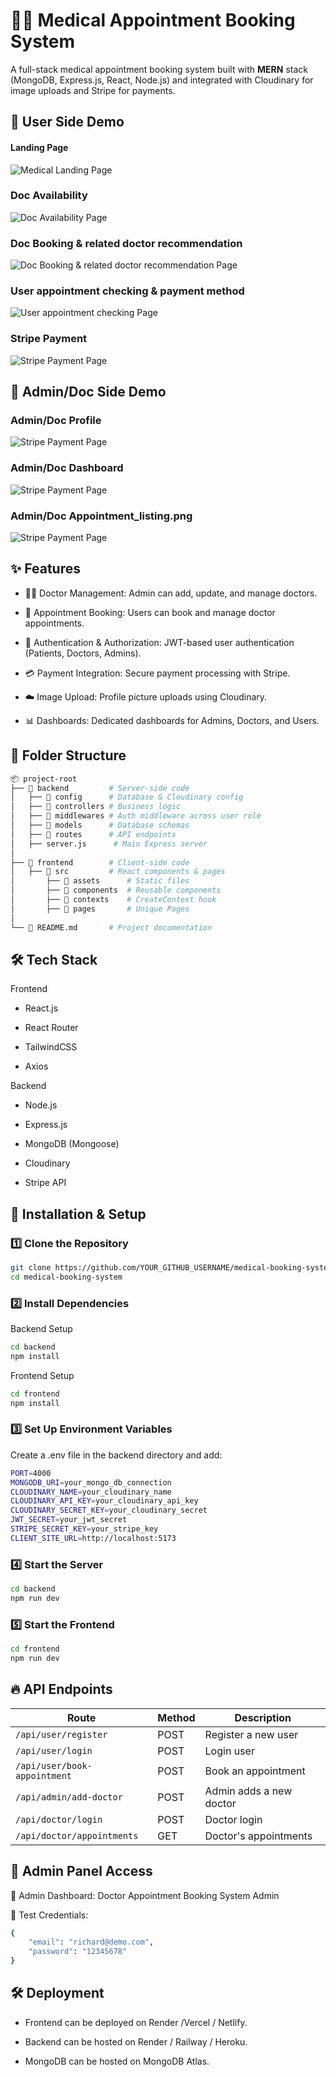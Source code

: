 # 👨‍⚕️ Medical Appointment Booking System

A full-stack medical appointment booking system built with **MERN** stack (MongoDB, Express.js, React, Node.js) and integrated with Cloudinary for image uploads and Stripe for payments.

## 📸 User Side Demo

#### Landing Page
![Medical Landing Page](./project_images/UserSide_Demo/Landing_page.png) 

### Doc Availability
![Doc Availability Page](./project_images/UserSide_Demo/Doc_appointments_page.png) 

### Doc Booking & related doctor recommendation
![Doc Booking & related doctor recommendation Page](./project_images/UserSide_Demo/Doc_availability.png) 

### User appointment checking & payment method
![User appointment checking Page](./project_images/UserSide_Demo/User_appointment_checking.png) 

### Stripe Payment
![Stripe Payment Page](./project_images/UserSide_Demo/Stripe_payment.png) 

## 📸 Admin/Doc Side Demo

### Admin/Doc Profile
![Stripe Payment Page](./project_images/Doc/AdminSide_Demo/Admin:Doc_Profile.png) 

### Admin/Doc Dashboard
![Stripe Payment Page](./project_images/Doc/AdminSide_Demo/Admin:Doc_Dashboard.png) 

### Admin/Doc Appointment_listing.png
![Stripe Payment Page](./project_images/Doc/AdminSide_Demo/Appointment_listing.png) 

## ✨ Features

* 👨‍⚕️ Doctor Management: Admin can add, update, and manage doctors.

*  📅 Appointment Booking: Users can book and manage doctor appointments.

* 🔑 Authentication & Authorization: JWT-based user authentication (Patients, Doctors, Admins).

* 💳 Payment Integration: Secure payment processing with Stripe.

* ☁️ Image Upload: Profile picture uploads using Cloudinary.

* 📊 Dashboards: Dedicated dashboards for Admins, Doctors, and Users.

## 📂 Folder Structure
```bash
📦 project-root
├── 📁 backend         # Server-side code
│   ├── 📁 config      # Database & Cloudinary config
│   ├── 📁 controllers # Business logic
│   ├── 📁 middlewares # Auth middleware across user role
│   ├── 📁 models      # Database schemas
│   ├── 📁 routes      # API endpoints
│   ├── server.js      # Main Express server
│
├── 📁 frontend        # Client-side code
│   ├── 📁 src         # React components & pages
│       ├── 📁 assets      # Static files
│       ├── 📁 components  # Reusable components
│       ├── 📁 contexts    # CreateContext hook
│       ├── 📁 pages       # Unique Pages
│
└── 📄 README.md       # Project documentation
```

## 🛠️ Tech Stack

Frontend

* React.js

*  React Router

*  TailwindCSS

* Axios

Backend

* Node.js

* Express.js

* MongoDB (Mongoose)

* Cloudinary

* Stripe API

## 🚀 Installation & Setup

### 1️⃣ Clone the Repository
```bash
git clone https://github.com/YOUR_GITHUB_USERNAME/medical-booking-system.git
cd medical-booking-system
```

### 2️⃣ Install Dependencies

Backend Setup
```bash
cd backend
npm install
```

Frontend Setup
```bash
cd frontend
npm install
```

### 3️⃣ Set Up Environment Variables
Create a .env file in the backend directory and add:
```bash
PORT=4000
MONGODB_URI=your_mongo_db_connection
CLOUDINARY_NAME=your_cloudinary_name
CLOUDINARY_API_KEY=your_cloudinary_api_key
CLOUDINARY_SECRET_KEY=your_cloudinary_secret
JWT_SECRET=your_jwt_secret
STRIPE_SECRET_KEY=your_stripe_key
CLIENT_SITE_URL=http://localhost:5173
```

### 4️⃣ Start the Server
```bash
cd backend
npm run dev
```

### 5️⃣ Start the Frontend
```bash
cd frontend
npm run dev
```
## 🔥 API Endpoints

| Route                        | Method | Description             |
|------------------------------|--------|-------------------------|
| `/api/user/register`         | POST   | Register a new user     |
| `/api/user/login`            | POST   | Login user              |
| `/api/user/book-appointment` | POST   | Book an appointment     |
| `/api/admin/add-doctor`      | POST   | Admin adds a new doctor |
| `/api/doctor/login`          | POST   | Doctor login            |
| `/api/doctor/appointments`   | GET    | Doctor's appointments   |


## 🔗 Admin Panel Access
🔹 Admin Dashboard: Doctor Appointment Booking System Admin

🔹 Test Credentials:

```bash
{
    "email": "richard@demo.com",
    "password": "12345678"
}
```

## 🛠️ Deployment

* Frontend can be deployed on Render /Vercel / Netlify.

* Backend can be hosted on Render / Railway / Heroku.

* MongoDB can be hosted on MongoDB Atlas.
